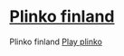 <Title> Plinko finland </Title>
<h1><a href="https://plinkocasino.fi/">Plinko finland</a></h1>
Plinko finland
<a href="https://plinkocasino.fi/"> Play plinko </a>
